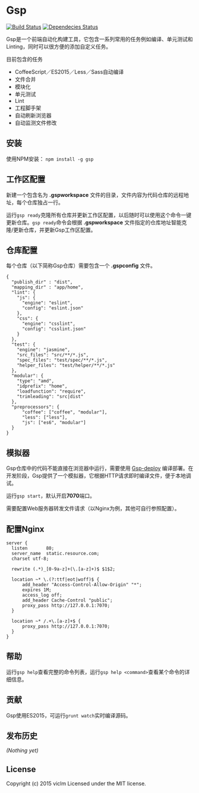 # Gsp
[![Build Status](https://secure.travis-ci.org/viclm/gsp.png?branch=master)](http://travis-ci.org/viclm/gsp)
[![Dependecies Status](https://david-dm.org/viclm/gsp.png)](https://david-dm.org/viclm/gsp)

Gsp是一个前端自动化构建工具，它包含一系列常用的任务例如编译、单元测试和Linting，同时可以很方便的添加自定义任务。

目前包含的任务

- CoffeeScript／ES2015／Less／Sass自动编译
- 文件合并
- 模块化
- 单元测试
- Lint
- 工程脚手架
- 自动刷新浏览器
- 自动监测文件修改

## 安装

使用NPM安装： `npm install -g gsp`

## 工作区配置

新建一个包含名为 **.gspworkspace** 文件的目录，文件内容为代码仓库的远程地址，每个仓库独占一行。

运行`gsp ready`克隆所有仓库并更新工作区配置，以后随时可以使用这个命令一键更新仓库。`gsp ready`命令会根据 **.gspworkspace** 文件指定的仓库地址智能克隆/更新仓库，并更新Gsp工作区配置。

## 仓库配置

每个仓库（以下简称Gsp仓库）需要包含一个 **.gspconfig** 文件。

```
{
  "publish_dir" : "dist",
  "mapping_dir" : "app/home",
  "lint": {
    "js": {
      "engine": "eslint",
      "config": "eslint.json"
    },
    "css": {
      "engine": "csslint",
      "config": "csslint.json"
    }
  },
  "test": {
    "engine": "jasmine",
    "src_files": "src/**/*.js",
    "spec_files": "test/spec/**/*.js",
    "helper_files": "test/helper/**/*.js"
  },
  "modular": {
    "type": "amd",
    "idprefix": "home",
    "loadfunction": "require",
    "trimleading": "src|dist"
  },
  "preprocessors": {
      "coffee": ["coffee", "modular"],
      "less": ["less"],
      "js": ["es6", "modular"]
  }
}
```

## 模拟器

Gsp仓库中的代码不能直接在浏览器中运行，需要使用 [Gsp-deploy](https://www.npmjs.com/package/gsp-deploy) 编译部署。在开发阶段，Gsp提供了一个模拟器，它根据HTTP请求即时编译文件，便于本地调试。

运行`gsp start`，默认开启**7070**端口。

需要配置Web服务器转发文件请求（以Nginx为例，其他可自行参照配置）。

## 配置Nginx

```text
server {
  listen       80;
  server_name  static.resource.com;
  charset utf-8;

  rewrite (.*)_[0-9a-z]+(\.[a-z]+)$ $1$2;

  location ~* \.(?:ttf|eot|woff)$ {
      add_header "Access-Control-Allow-Origin" "*";
      expires 1M;
      access_log off;
      add_header Cache-Control "public";
      proxy_pass http://127.0.0.1:7070;
  }

  location ~* /.+\.[a-z]+$ {
      proxy_pass http://127.0.0.1:7070;
  }
}
```

## 帮助

运行`gsp help`查看完整的命令列表，运行`gsp help <command>`查看某个命令的详细信息。

## 贡献
Gsp使用ES2015，可运行`grunt watch`实时编译源码。

## 发布历史
_(Nothing yet)_

## License
Copyright (c) 2015 viclm
Licensed under the MIT license.
